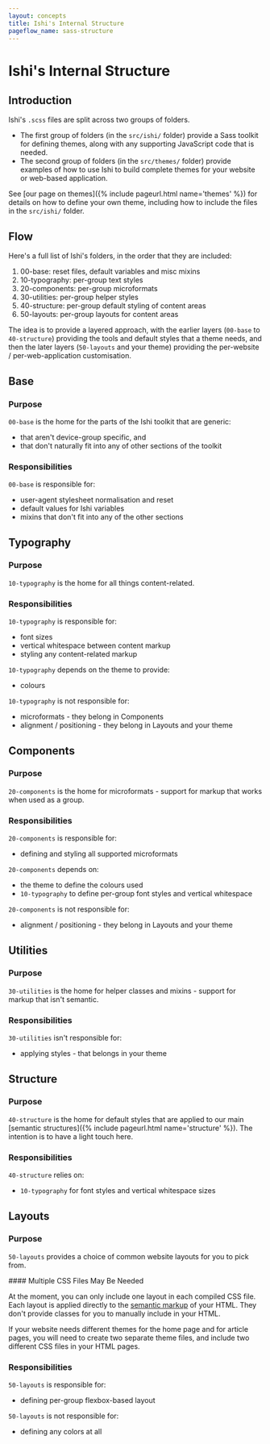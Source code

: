 ```yaml
---
layout: concepts
title: Ishi's Internal Structure
pageflow_name: sass-structure
---
```


# Ishi's Internal Structure

## Introduction

Ishi's `.scss` files are split across two groups of folders.

* The first group of folders (in the `src/ishi/` folder) provide a Sass toolkit for defining themes, along with any supporting JavaScript code that is needed.
* The second group of folders (in the `src/themes/` folder) provide examples of how to use Ishi to build complete themes for your website or web-based application.

See [our page on themes]({% include pageurl.html name='themes' %}) for details on how to define your own theme, including how to include the files in the `src/ishi/` folder.

## Flow

Here's a full list of Ishi's folders, in the order that they are included:

1. 00-base: reset files, default variables and misc mixins
1. 10-typography: per-group text styles
1. 20-components: per-group microformats
1. 30-utilities: per-group helper styles
1. 40-structure: per-group default styling of content areas
1. 50-layouts: per-group layouts for content areas

The idea is to provide a layered approach, with the earlier layers (`00-base` to `40-structure`) providing the tools and default styles that a theme needs, and then the later layers (`50-layouts` and your theme) providing the per-website / per-web-application customisation.

## Base

### Purpose

`00-base` is the home for the parts of the Ishi toolkit that are generic:

* that aren't device-group specific, and
* that don't naturally fit into any of other sections of the toolkit

### Responsibilities

`00-base` is responsible for:

* user-agent stylesheet normalisation and reset
* default values for Ishi variables
* mixins that don't fit into any of the other sections

## Typography

### Purpose

`10-typography` is the home for all things content-related.

### Responsibilities

`10-typography` is responsible for:

* font sizes
* vertical whitespace between content markup
* styling any content-related markup

`10-typography` depends on the theme to provide:

* colours

`10-typography` is not responsible for:

* microformats - they belong in Components
* alignment / positioning - they belong in Layouts and your theme

## Components

### Purpose

`20-components` is the home for microformats - support for markup that works when used as a group.

### Responsibilities

`20-components` is responsible for:

* defining and styling all supported microformats

`20-components` depends on:

* the theme to define the colours used
* `10-typography` to define per-group font styles and vertical whitespace

`20-components` is not responsible for:

* alignment / positioning - they belong in Layouts and your theme

## Utilities

### Purpose

`30-utilities` is the home for helper classes and mixins - support for markup that isn't semantic.

### Responsibilities

`30-utilities` isn't responsible for:

* applying styles - that belongs in your theme

## Structure

### Purpose

`40-structure` is the home for default styles that are applied to our main [semantic structures]({% include pageurl.html name='structure' %}). The intention is to have a light touch here.

### Responsibilities

`40-structure` relies on:

* `10-typography` for font styles and vertical whitespace sizes

## Layouts

### Purpose

`50-layouts` provides a choice of common website layouts for you to pick from.

<div class="callout warning" markdown="1">
#### Multiple CSS Files May Be Needed

At the moment, you can only include one layout in each compiled CSS file. Each layout is applied directly to the [semantic markup](structure.html) of your HTML. They don't provide classes for you to manually include in your HTML.

If your website needs different themes for the home page and for article pages, you will need to create two separate theme files, and include two different CSS files in your HTML pages.
</div>

### Responsibilities

`50-layouts` is responsible for:

* defining per-group flexbox-based layout

`50-layouts` is not responsible for:

* defining any colors at all